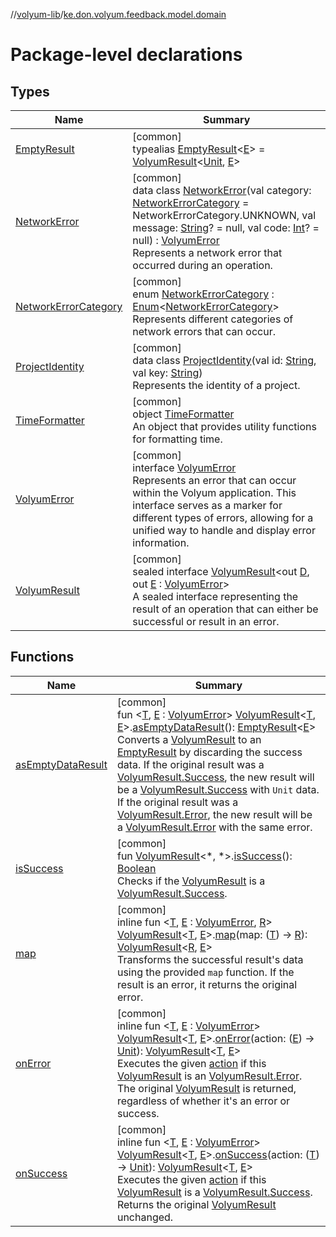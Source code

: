 //[volyum-lib](../../index.md)/[ke.don.volyum.feedback.model.domain](index.md)

# Package-level declarations

## Types

| Name | Summary |
|---|---|
| [EmptyResult](-empty-result/index.md) | [common]<br>typealias [EmptyResult](-empty-result/index.md)&lt;[E](-empty-result/index.md)&gt; = [VolyumResult](-volyum-result/index.md)&lt;[Unit](https://kotlinlang.org/api/core/kotlin-stdlib/kotlin/-unit/index.html), [E](-empty-result/index.md)&gt; |
| [NetworkError](-network-error/index.md) | [common]<br>data class [NetworkError](-network-error/index.md)(val category: [NetworkErrorCategory](-network-error-category/index.md) = NetworkErrorCategory.UNKNOWN, val message: [String](https://kotlinlang.org/api/core/kotlin-stdlib/kotlin/-string/index.html)? = null, val code: [Int](https://kotlinlang.org/api/core/kotlin-stdlib/kotlin/-int/index.html)? = null) : [VolyumError](-volyum-error/index.md)<br>Represents a network error that occurred during an operation. |
| [NetworkErrorCategory](-network-error-category/index.md) | [common]<br>enum [NetworkErrorCategory](-network-error-category/index.md) : [Enum](https://kotlinlang.org/api/core/kotlin-stdlib/kotlin/-enum/index.html)&lt;[NetworkErrorCategory](-network-error-category/index.md)&gt; <br>Represents different categories of network errors that can occur. |
| [ProjectIdentity](-project-identity/index.md) | [common]<br>data class [ProjectIdentity](-project-identity/index.md)(val id: [String](https://kotlinlang.org/api/core/kotlin-stdlib/kotlin/-string/index.html), val key: [String](https://kotlinlang.org/api/core/kotlin-stdlib/kotlin/-string/index.html))<br>Represents the identity of a project. |
| [TimeFormatter](-time-formatter/index.md) | [common]<br>object [TimeFormatter](-time-formatter/index.md)<br>An object that provides utility functions for formatting time. |
| [VolyumError](-volyum-error/index.md) | [common]<br>interface [VolyumError](-volyum-error/index.md)<br>Represents an error that can occur within the Volyum application. This interface serves as a marker for different types of errors, allowing for a unified way to handle and display error information. |
| [VolyumResult](-volyum-result/index.md) | [common]<br>sealed interface [VolyumResult](-volyum-result/index.md)&lt;out [D](-volyum-result/index.md), out [E](-volyum-result/index.md) : [VolyumError](-volyum-error/index.md)&gt;<br>A sealed interface representing the result of an operation that can either be successful or result in an error. |

## Functions

| Name | Summary |
|---|---|
| [asEmptyDataResult](as-empty-data-result.md) | [common]<br>fun &lt;[T](as-empty-data-result.md), [E](as-empty-data-result.md) : [VolyumError](-volyum-error/index.md)&gt; [VolyumResult](-volyum-result/index.md)&lt;[T](as-empty-data-result.md), [E](as-empty-data-result.md)&gt;.[asEmptyDataResult](as-empty-data-result.md)(): [EmptyResult](-empty-result/index.md)&lt;[E](as-empty-data-result.md)&gt;<br>Converts a [VolyumResult](-volyum-result/index.md) to an [EmptyResult](-empty-result/index.md) by discarding the success data. If the original result was a [VolyumResult.Success](-volyum-result/-success/index.md), the new result will be a [VolyumResult.Success](-volyum-result/-success/index.md) with `Unit` data. If the original result was a [VolyumResult.Error](-volyum-result/-error/index.md), the new result will be a [VolyumResult.Error](-volyum-result/-error/index.md) with the same error. |
| [isSuccess](is-success.md) | [common]<br>fun [VolyumResult](-volyum-result/index.md)&lt;*, *&gt;.[isSuccess](is-success.md)(): [Boolean](https://kotlinlang.org/api/core/kotlin-stdlib/kotlin/-boolean/index.html)<br>Checks if the [VolyumResult](-volyum-result/index.md) is a [VolyumResult.Success](-volyum-result/-success/index.md). |
| [map](map.md) | [common]<br>inline fun &lt;[T](map.md), [E](map.md) : [VolyumError](-volyum-error/index.md), [R](map.md)&gt; [VolyumResult](-volyum-result/index.md)&lt;[T](map.md), [E](map.md)&gt;.[map](map.md)(map: ([T](map.md)) -&gt; [R](map.md)): [VolyumResult](-volyum-result/index.md)&lt;[R](map.md), [E](map.md)&gt;<br>Transforms the successful result's data using the provided `map` function. If the result is an error, it returns the original error. |
| [onError](on-error.md) | [common]<br>inline fun &lt;[T](on-error.md), [E](on-error.md) : [VolyumError](-volyum-error/index.md)&gt; [VolyumResult](-volyum-result/index.md)&lt;[T](on-error.md), [E](on-error.md)&gt;.[onError](on-error.md)(action: ([E](on-error.md)) -&gt; [Unit](https://kotlinlang.org/api/core/kotlin-stdlib/kotlin/-unit/index.html)): [VolyumResult](-volyum-result/index.md)&lt;[T](on-error.md), [E](on-error.md)&gt;<br>Executes the given [action](on-error.md) if this [VolyumResult](-volyum-result/index.md) is an [VolyumResult.Error](-volyum-result/-error/index.md). The original [VolyumResult](-volyum-result/index.md) is returned, regardless of whether it's an error or success. |
| [onSuccess](on-success.md) | [common]<br>inline fun &lt;[T](on-success.md), [E](on-success.md) : [VolyumError](-volyum-error/index.md)&gt; [VolyumResult](-volyum-result/index.md)&lt;[T](on-success.md), [E](on-success.md)&gt;.[onSuccess](on-success.md)(action: ([T](on-success.md)) -&gt; [Unit](https://kotlinlang.org/api/core/kotlin-stdlib/kotlin/-unit/index.html)): [VolyumResult](-volyum-result/index.md)&lt;[T](on-success.md), [E](on-success.md)&gt;<br>Executes the given [action](on-success.md) if this [VolyumResult](-volyum-result/index.md) is a [VolyumResult.Success](-volyum-result/-success/index.md). Returns the original [VolyumResult](-volyum-result/index.md) unchanged. |